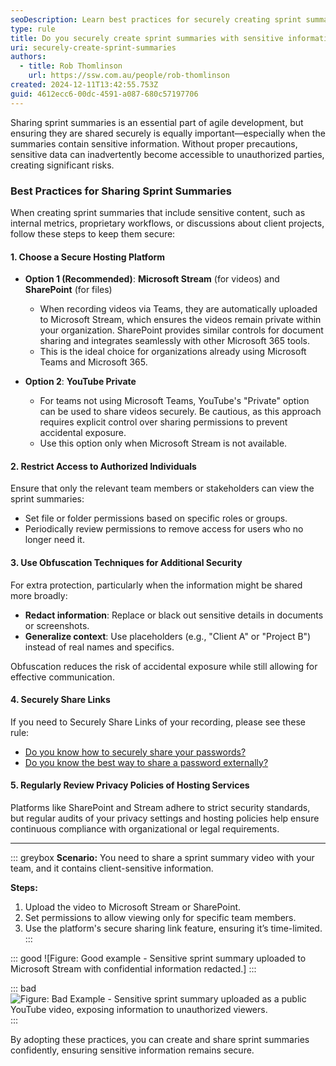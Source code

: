 ```yaml
---
seoDescription: Learn best practices for securely creating sprint summaries with sensitive information, including video hosting recommendations.
type: rule
title: Do you securely create sprint summaries with sensitive information?
uri: securely-create-sprint-summaries
authors:
  - title: Rob Thomlinson
    url: https://ssw.com.au/people/rob-thomlinson
created: 2024-12-11T13:42:55.753Z
guid: 4612ecc6-00dc-4591-a087-680c57197706
---
```


Sharing sprint summaries is an essential part of agile development, but ensuring they are shared securely is equally important—especially when the summaries contain sensitive information. Without proper precautions, sensitive data can inadvertently become accessible to unauthorized parties, creating significant risks.

<!--endintro-->

### Best Practices for Sharing Sprint Summaries

When creating sprint summaries that include sensitive content, such as internal metrics, proprietary workflows, or discussions about client projects, follow these steps to keep them secure:

#### 1. Choose a Secure Hosting Platform

- **Option 1 (Recommended)**: **Microsoft Stream** (for videos) and **SharePoint** (for files)
  - When recording videos via Teams, they are automatically uploaded to Microsoft Stream, which ensures the videos remain private within your organization. SharePoint provides similar controls for document sharing and integrates seamlessly with other Microsoft 365 tools.
  - This is the ideal choice for organizations already using Microsoft Teams and Microsoft 365.

- **Option 2**: **YouTube Private**
  - For teams not using Microsoft Teams, YouTube's "Private" option can be used to share videos securely. Be cautious, as this approach requires explicit control over sharing permissions to prevent accidental exposure.
  - Use this option only when Microsoft Stream is not available.

#### 2. Restrict Access to Authorized Individuals

Ensure that only the relevant team members or stakeholders can view the sprint summaries:
- Set file or folder permissions based on specific roles or groups.
- Periodically review permissions to remove access for users who no longer need it.

#### 3. Use Obfuscation Techniques for Additional Security

For extra protection, particularly when the information might be shared more broadly:
- **Redact information**: Replace or black out sensitive details in documents or screenshots.
- **Generalize context**: Use placeholders (e.g., "Client A" or "Project B") instead of real names and specifics.

Obfuscation reduces the risk of accidental exposure while still allowing for effective communication.

#### 4. Securely Share Links

If you need to Securely Share Links of your recording, please see these rule:
- [Do you know how to securely share your passwords?](https://www.ssw.com.au/rules/secure-password-share)
- [Do you know the best way to share a password externally?](https://www.ssw.com.au/rules/password-sharing-practices)

#### 5. Regularly Review Privacy Policies of Hosting Services

Platforms like SharePoint and Stream adhere to strict security standards, but regular audits of your privacy settings and hosting policies help ensure continuous compliance with organizational or legal requirements.

---

::: greybox
**Scenario:**
You need to share a sprint summary video with your team, and it contains client-sensitive information.

**Steps:**
1. Upload the video to Microsoft Stream or SharePoint.
2. Set permissions to allow viewing only for specific team members.
3. Use the platform's secure sharing link feature, ensuring it’s time-limited.
:::

::: good
![Figure: Good example - Sensitive sprint summary uploaded to Microsoft Stream with confidential information redacted.]
:::

::: bad
![Figure: Bad Example - Sensitive sprint summary uploaded as a public YouTube video, exposing information to unauthorized viewers.](https://via.placeholder.com/400)
:::

By adopting these practices, you can create and share sprint summaries confidently, ensuring sensitive information remains secure.
